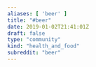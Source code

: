 ```yaml
---
aliases: [ 'beer' ]
title: "#beer"
date: 2019-01-02T21:41:01Z
draft: false
type: "community"
kind: "health_and_food"
subreddit: "beer"
---
```

